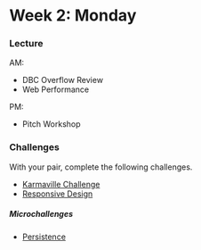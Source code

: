# Week 2: Monday

### Lecture

AM:
- DBC Overflow Review
- Web Performance

PM:
- Pitch Workshop

### Challenges

With your pair, complete the following challenges.

- [Karmaville Challenge](../../../../karmaville-challenge)
- [Responsive Design](../../microchallenges/responsive-design.md)

##### Microchallenges

- [Persistence](../microchallenges/persistence.md)
